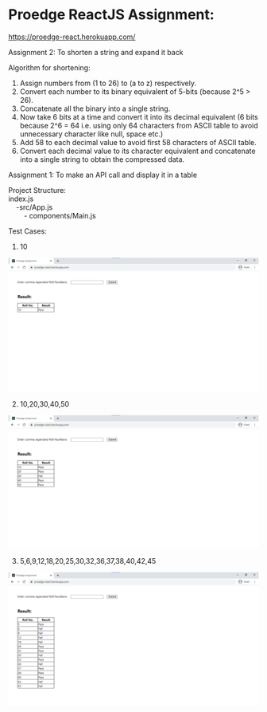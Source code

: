 # Proedge ReactJS Assignment: 
https://proedge-react.herokuapp.com/

Assignment 2: 
To shorten a string and expand it back

Algorithm for shortening:<br>
1. Assign numbers from (1 to 26) to (a to z) respectively.<br>
2. Convert each number to its binary equivalent of 5-bits (because 2^5 > 26). <br>
3. Concatenate all the binary into a single string.<br>
4. Now take 6 bits at a time and convert it into its decimal equivalent (6 bits because 2^6 = 64 i.e. using only 64 characters from ASCII table to avoid unnecessary character like null, space etc.)<br>
5. Add 58 to each decimal value to avoid first 58 characters of ASCII table.<br>
6. Convert each decimal value to its character equivalent and concatenate into a single string to obtain the compressed data.<br>

Assignment 1:
To make an API call and display it in a table

Project Structure:<br>
index.js<br>
&nbsp;&nbsp;&nbsp;&nbsp;-src/App.js<br>
&nbsp;&nbsp;&nbsp;&nbsp;&nbsp;&nbsp;&nbsp;&nbsp;- components/Main.js<br>
      

Test Cases: 
1. 10 

![](tests/1.png)

2. 10,20,30,40,50

![](tests/2.png)

3. 5,6,9,12,18,20,25,30,32,36,37,38,40,42,45

![](tests/3.png)
